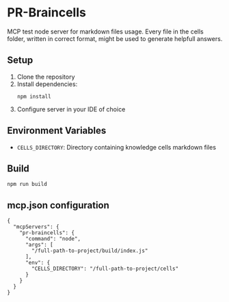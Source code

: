 # PR-Braincells

MCP test node server for markdown files usage. Every file in the cells folder, written in correct format, might be used to generate helpfull answers.

## Setup

1. Clone the repository
2. Install dependencies:
   ```
   npm install
   ```
3. Configure server in your IDE of choice

## Environment Variables

- `CELLS_DIRECTORY`: Directory containing knowledge cells markdown files

## Build
```
npm run build
``` 
## mcp.json configuration

```
{
  "mcpServers": {
    "pr-braincells": {
      "command": "node",
      "args": [
        "/full-path-to-project/build/index.js"
      ],
      "env": {
        "CELLS_DIRECTORY": "/full-path-to-project/cells"
      }
    }
  }
}
```